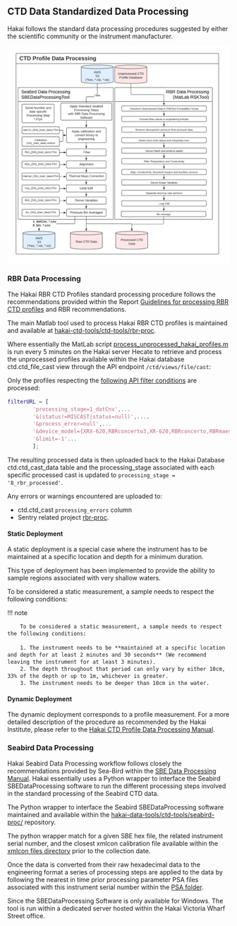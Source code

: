 ## CTD Data Standardized Data Processing

Hakai follows the standard data processing procedures suggested by either the scientific community or the instrument manufacturer.

![data processing ](assets/figures/Hakai-ctd-processing-workflow-figure-3-processing.png)

### RBR Data Processing

The Hakai RBR CTD Profiles standard processing procedure follows the recommendations provided within the Report [Guidelines for processing RBR CTD profiles](https://waves-vagues.dfo-mpo.gc.ca/library-bibliotheque/40578112.pdf) and RBR recommendations.

The main Matlab tool used to process Hakai RBR CTD profiles is maintained and available at [hakai-ctd-tools/ctd-tools/rbr-proc](https://github.com/HakaiInstitute/hakai-data-tools/tree/master/ctd-tools/rbr-proc).

Where essentially the MatLab script [process_unprocessed_hakai_profiles.m](https://github.com/HakaiInstitute/hakai-data-tools/blob/master/ctd-tools/rbr-proc/process_unprocessed_hakai_profiles.m) is run every 5 minutes on the Hakai server Hecate to retrieve and process the unprocessed profiles available within the Hakai database ctd.ctd_file_cast view through the API endpoint `/ctd/views/file/cast`:

Only the profiles respecting the [following API filter conditions](https://github.com/HakaiInstitute/hakai-data-tools/blob/ef34172f6e3e8c858f2379ad473cb10422ca6f85/ctd-tools/rbr-proc/process_unprocessed_hakai_profiles.m#L49) are processed:

```matlab
filterURL = [
        'processing_stage=1_datCnv',...
        '&(status!=MISCAST|status=null)',....
        '&process_error=null',...
        '&device_model={XRX-620,RBRconcerto3,XR-620,RBRconcerto,RBRmaestro,RBRmaestro3}',...
        '&limit=-1'...
        ];
```

The resulting processed data is then uploaded back to the Hakai Database ctd.ctd_cast_data table and the processing_stage associated with each specific processed cast is updated to `processing_stage = '8_rbr_processed'`.

Any errors or warnings encountered are uploaded to:

- ctd.ctd_cast `processing_errors` column
- Sentry related project [rbr-proc](https://sentry.io/organizations/hakai-institute/projects/rbr-proc/?project=282260).

#### Static Deployment

A static deployment is a special case where the instrument has to be maintained at a specific location and depth for a minimum duration.

This type of deployment has been implemented to provide the ability to sample regions associated with very shallow waters.

To be considered a static measurement, a sample needs to respect the following conditions:

!!! note

        To be considered a static measurement, a sample needs to respect the following conditions:

        1. The instrument needs to be **maintained at a specific location and depth for at least 2 minutes and 30 seconds** (We recommend leaving the instrument for at least 3 minutes).
        2. The depth throughout that period can only vary by either 10cm, 33% of the depth or up to 1m, whichever is greater.
        3. The instrument needs to be deeper than 10cm in the water.

#### Dynamic Deployment

The dynamic deployment corresponds to a profile measurement. For a more detailed description of the procedure as recommended by the Hakai Institute, please refer to the [Hakai CTD Profile Data Processing Manual](https://docs.google.com/document/d/1ARnOcHvuxj4usH8uhaMJyEGsSERe2cTW4V0jl5DUO00/edit?usp=sharing).

### Seabird Data Processing

Hakai Seabird Data Processing workflow follows closely the recommendations provided by Sea-Bird within the [SBE Data Processing Manual](https://www.seabird.com/asset-get.download.jsa?code=251446). Hakai essentially uses a Python wrapper to interface the Seabird SBEDataProcessing software to run the different processing steps involved in the standard processing of the Seabird CTD data.

The Python wrapper to interface the Seabird SBEDataProcessing software maintained and available within the [hakai-data-tools/ctd-tools/seabird-proc/](https://github.com/HakaiInstitute/hakai-data-tools/tree/master/ctd-tools/seabird-proc) repository.

The python wrapper match for a given SBE hex file, the related instrument serial number, and the closest xmlcon calibration file available within the [xmlcon files directory](https://github.com/HakaiInstitute/hakai-data-tools/tree/master/ctd-tools/seabird-proc/xmlcon) prior to the collection date.

Once the data is converted from their raw hexadecimal data to the engineering format a series of processing steps are applied to the data by following the nearest in time prior processing parameter PSA files associated with this instrument serial number within the [PSA folder](https://github.com/HakaiInstitute/hakai-data-tools/tree/master/ctd-tools/seabird-proc/psa).

Since the SBEDataProcessing Software is only available for Windows. The tool is run within a dedicated server hosted within the Hakai Victoria Wharf Street office.
